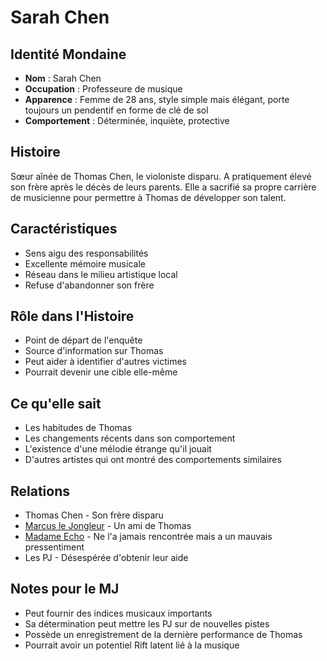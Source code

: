 # Sarah Chen

## Identité Mondaine
- **Nom** : Sarah Chen
- **Occupation** : Professeure de musique
- **Apparence** : Femme de 28 ans, style simple mais élégant, porte toujours un pendentif en forme de clé de sol
- **Comportement** : Déterminée, inquiète, protective

## Histoire
Sœur aînée de Thomas Chen, le violoniste disparu. A pratiquement élevé son frère après le décès de leurs parents. Elle a sacrifié sa propre carrière de musicienne pour permettre à Thomas de développer son talent.

## Caractéristiques
- Sens aigu des responsabilités
- Excellente mémoire musicale
- Réseau dans le milieu artistique local
- Refuse d'abandonner son frère

## Rôle dans l'Histoire
- Point de départ de l'enquête
- Source d'information sur Thomas
- Peut aider à identifier d'autres victimes
- Pourrait devenir une cible elle-même

## Ce qu'elle sait
- Les habitudes de Thomas
- Les changements récents dans son comportement
- L'existence d'une mélodie étrange qu'il jouait
- D'autres artistes qui ont montré des comportements similaires

## Relations
- Thomas Chen - Son frère disparu
- [Marcus le Jongleur](marcus_le_jongleur.md) - Un ami de Thomas
- [Madame Echo](madame_echo.md) - Ne l'a jamais rencontrée mais a un mauvais pressentiment
- Les PJ - Désespérée d'obtenir leur aide

## Notes pour le MJ
- Peut fournir des indices musicaux importants
- Sa détermination peut mettre les PJ sur de nouvelles pistes
- Possède un enregistrement de la dernière performance de Thomas
- Pourrait avoir un potentiel Rift latent lié à la musique
